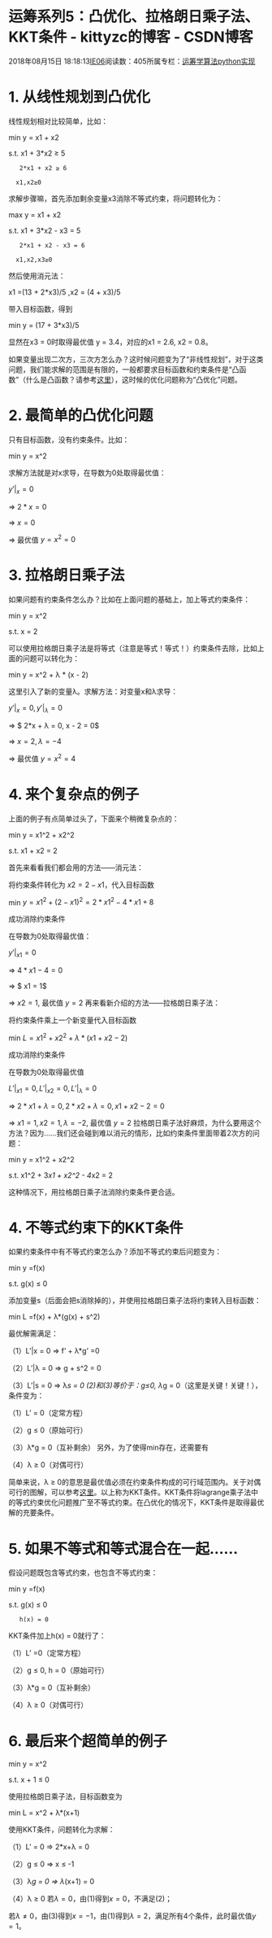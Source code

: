 # 运筹系列5：凸优化、拉格朗日乘子法、KKT条件 - kittyzc的博客 - CSDN博客
2018年08月15日 18:18:13[IE06](https://me.csdn.net/kittyzc)阅读数：405所属专栏：[运筹学算法python实现](https://blog.csdn.net/column/details/26511.html)
# 1. 从线性规划到凸优化

线性规划相对比较简单，比如：

> 
min y = x1 + x2 

  s.t. x1 + 3*x2 ≥ 5 

       2*x1 + x2 ≥ 6 

      x1,x2≥0
求解步骤嘛，首先添加剩余变量x3消除不等式约束，将问题转化为：

> 
max y = x1 + x2 

  s.t. x1 + 3*x2 - x3 = 5 

       2*x1 + x2 - x3 = 6 

      x1,x2,x3≥0
然后使用消元法：

> 
x1 =(13 + 2*x3)/5 ,x2 = (4 + x3)/5


带入目标函数，得到

> 
min y = (17 + 3*x3)/5


显然在x3 = 0时取得最优值 y = 3.4，对应的x1 = 2.6, x2 = 0.8。 

如果变量出现二次方，三次方怎么办？这时候问题变为了“非线性规划”，对于这类问题，我们能求解的范围是有限的，一般都要求目标函数和约束条件是“凸函数”（什么是凸函数？请参考[这里](https://blog.csdn.net/xueyingxue001/article/details/51858037)），这时候的优化问题称为“凸优化”问题。

# 2. 最简单的凸优化问题

只有目标函数，没有约束条件。比如：

> 
min y = x^2


求解方法就是对x求导，在导数为0处取得最优值：

> 
$y'|_x = 0$

  => $2*x = 0$

  => $x = 0$

  => 最优值 $y = x^2 = 0$
# 3. 拉格朗日乘子法

如果问题有约束条件怎么办？比如在上面问题的基础上，加上等式约束条件：

> 
min y = x^2 

  s.t. x = 2


可以使用拉格朗日乘子法是将等式（注意是等式！等式！）约束条件去除，比如上面的问题可以转化为：

> 
min y = x^2 + λ * (x - 2)


这里引入了新的变量λ。求解方法：对变量x和λ求导：

> 
$y'|_x = 0, y'|_λ = 0$

  => $ 2*x + λ = 0, x - 2 = 0$

  => $x = 2, λ = -4$

  => 最优值 $y = x^2 = 4$
# 4. 来个复杂点的例子

上面的例子有点简单过头了，下面来个稍微复杂点的：

> 
min y = x1^2 + x2^2 

  s.t. x1 + x2 = 2


首先来看看我们都会用的方法——消元法： 

将约束条件转化为 $x2 = 2 - x1$，代入目标函数

> 
min  $y = x1^2 + (2-x1)^2 = 2*x1^2 - 4*x1 + 8$


成功消除约束条件 

在导数为0处取得最优值：

> 
$y'|_{x1} = 0$

  => $4*x1 - 4 = 0$

  => $ x1 = 1$

  => $x2 = 1$, 最优值 $y = 2$
再来看新介绍的方法——拉格朗日乘子法： 

将约束条件乘上一个新变量代入目标函数

> 
min $L = x1^2 + x2^2 + λ*(x1+x2-2)$


成功消除约束条件 

在导数为0处取得最优值

> 
$L'|_{x1} = 0,L'|_{x2} = 0, L'|_λ = 0$

  => $2*x1 + λ = 0, 2*x2 + λ = 0, x1+x2 - 2 = 0$

  => $x1 = 1, x2 = 1, λ = -2$, 最优值 $y = 2$
拉格朗日乘子法好麻烦，为什么要用这个方法？因为……我们还会碰到难以消元的情形，比如约束条件里面带着2次方的问题：

> 
min y = x1^2 + x2^2 

  s.t. x1^2 + 3*x1 + x2^2 - 4*x2 = 2


这种情况下，用拉格朗日乘子法消除约束条件更合适。

# 4. 不等式约束下的KKT条件

如果约束条件中有不等式约束怎么办？添加不等式约束后问题变为：

> 
min y =f(x) 

  s.t. g(x) ≤ 0


添加变量s（后面会把s消除掉的），并使用拉格朗日乘子法将约束转入目标函数：

> 
min L =f(x) + λ*(g(x) + s^2)


最优解需满足：

> 
（1）L’|x = 0 => f’ + λ*g’ =0 

  （2）L’|λ = 0 => g + s^2 = 0 

  （3）L’|s = 0 => λ*s = 0
(2)和(3)等价于：g≤0, λ*g = 0（这里是关键！关键！），条件变为：

> 
（1）L’ = 0（定常方程） 

  （2）g ≤ 0（原始可行） 

  （3）λ*g = 0（互补剩余）
另外，为了使得min存在，还需要有

> 
（4）λ ≥ 0（对偶可行）


简单来说，λ ≥ 0的意思是最优值必须在约束条件构成的可行域范围内。关于对偶可行的图解，可以参考[这里](https://en.wikipedia.org/wiki/Karush%E2%80%93Kuhn%E2%80%93Tucker_conditions)。以上称为KKT条件。KKT条件将lagrange乘子法中的等式约束优化问题推广至不等式约束。在凸优化的情况下，KKT条件是取得最优解的充要条件。

# 5. 如果不等式和等式混合在一起……

假设问题既包含等式约束，也包含不等式约束：

> 
min y =f(x) 

  s.t. g(x) ≤ 0 

       h(x) = 0
KKT条件加上h(x) = 0就行了：

> 
（1）L’ =0（定常方程） 

  （2）g ≤ 0, h = 0（原始可行） 

  （3）λ*g = 0（互补剩余） 

  （4）λ ≥ 0（对偶可行）
# 6. 最后来个超简单的例子

> 
min y = x^2 

  s.t. x + 1 ≤  0


使用拉格朗日乘子法，目标函数变为

> 
min L = x^2 + λ*(x+1)


使用KKT条件，问题转化为求解：

> 
（1）L’ = 0 => 2*x+λ = 0 

  （2）g ≤ 0 => x ≤ -1 

  （3）λ*g = 0 => λ*(x+1) = 0 

  （4）λ ≥ 0
若$λ = 0$，由(1)得到$x = 0$，不满足(2)； 

若$λ ≠ 0$，由(3)得到$x = -1$，由(1)得到$λ = 2$，满足所有4个条件，此时最优值$y = 1$。






















